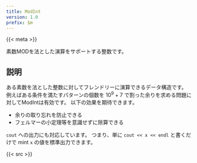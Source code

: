 ```yaml
---
title: ModInt
version: 1.0
prefix: $m
---
```


{{< meta >}}

素数MODを法とした演算をサポートする整数です。

## 説明

ある素数を法とした整数に対してフレンドリーに演算できるデータ構造です。
例えばある条件を満たすパターンの個数を $10^9 + 7$ で割った余りを求める問題に対してModIntは有効です。
以下の効果を期待できます。
- 余りの取り忘れを防止できる
- フェルマーの小定理等を意識せずに除算できる

`cout` への出力にも対応しています。
つまり、単に `cout << x << endl` と書くだけで mint `x` の値を標準出力できます。

{{< src >}}